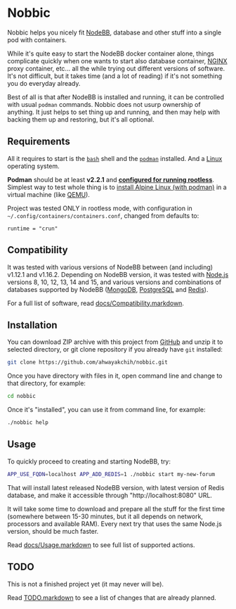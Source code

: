 Nobbic
======

Nobbic helps you nicely fit [NodeBB](https://nodebb.org/), database and other stuff into a single pod with containers.

While it's quite easy to start the NodeBB docker container alone, things complicate quickly when one wants to start also database container, [NGINX](https://www.nginx.com/) proxy container, etc... all the while trying out different versions of software. It's not difficult, but it takes time (and a lot of reading) if it's not something you do everyday already.

Best of all is that after NodeBB is installed and running, it can be controlled with usual `podman` commands.
Nobbic does not usurp ownership of anything. It just helps to set thing up and running, and then may help with backing them up and restoring, but it's all optional.


## Requirements

All it requires to start is the [`bash`](https://www.gnu.org/software/bash/) shell and the [`podman`](https://podman.io/) installed. And a [Linux](https://www.linux.org/) operating system.

**Podman** should be at least **v2.2.1** and **[configured for running rootless](https://github.com/containers/podman/blob/master/docs/tutorials/rootless_tutorial.md)**.
Simplest way to test whole thing is to [install Alpine Linux (with podman)](./docs/SetupPodmanOnAlpineHost.markdown) in a virtual machine (like [QEMU](https://www.qemu.org/)).

Project was tested ONLY in rootless mode, with configuration in `~/.config/containers/containers.conf`, changed from defaults to:

```
runtime = "crun"
```


## Compatibility

It was tested with various versions of NodeBB between (and including) v1.12.1 and v1.16.2.
Depending on NodeBB version, it was tested with [Node.js](https://nodejs.org/) versions 8, 10, 12, 13, 14 and 15, and various versions and combinations of databases supported by NodeBB ([MongoDB](https://www.mongodb.com/), [PostgreSQL](https://www.postgresql.org/) and [Redis](https://redis.io/)).

For a full list of software, read [docs/Compatibility.markdown](./docs/Compatibility.markdown).


## Installation

You can download ZIP archive with this project from [GitHub](https://github.com/ahwayakchih/nobbic)
and unzip it to selected directory, or git clone repository if you already have `git` installed:

```sh
git clone https://github.com/ahwayakchih/nobbic.git
```

Once you have directory with files in it, open command line and change to that directory, for example:

```sh
cd nobbic
```

Once it's "installed", you can use it from command line, for example:

```sh
./nobbic help
```

## Usage

To quickly proceed to creating and starting NodeBB, try:

```sh
APP_USE_FQDN=localhost APP_ADD_REDIS=1 ./nobbic start my-new-forum
```

That will install latest released NodeBB version, with latest version of Redis database, and make it accessible through "http://localhost:8080" URL.

It will take some time to download and prepare all the stuff for the first time (somewhere between 15-30 minutes, but it all depends on network, processors and available RAM).
Every next try that uses the same Node.js version, should be much faster.

Read [docs/Usage.markdown](./docs/Usage.markdown) to see full list of supported actions.

## TODO

This is not a finished project yet (it may never will be).

Read [TODO.markdown](./TODO.markdown) to see a list of changes that are already planned.
